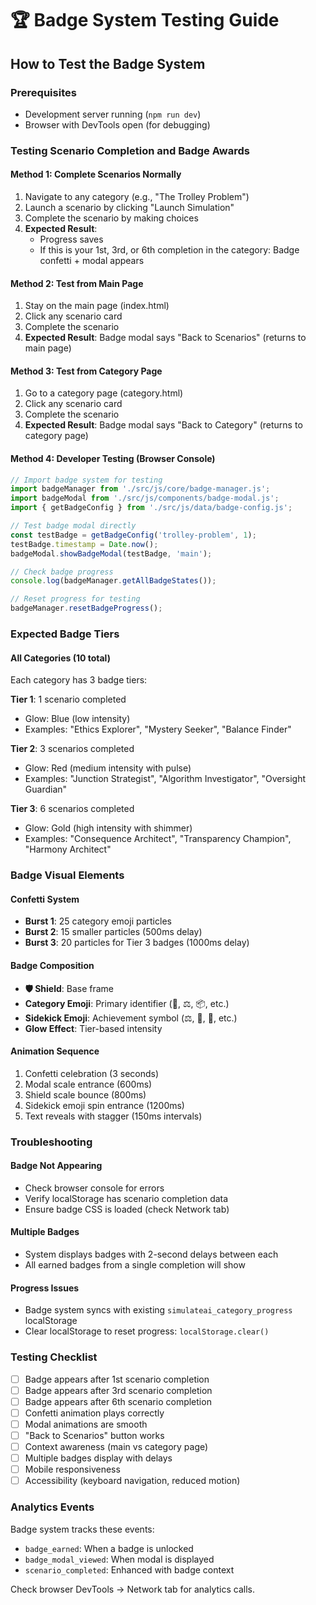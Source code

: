 # 🏆 Badge System Testing Guide

## How to Test the Badge System

### Prerequisites
- Development server running (`npm run dev`)
- Browser with DevTools open (for debugging)

### Testing Scenario Completion and Badge Awards

#### Method 1: Complete Scenarios Normally
1. Navigate to any category (e.g., "The Trolley Problem")
2. Launch a scenario by clicking "Launch Simulation"
3. Complete the scenario by making choices
4. **Expected Result**: 
   - Progress saves
   - If this is your 1st, 3rd, or 6th completion in the category: Badge confetti + modal appears

#### Method 2: Test from Main Page
1. Stay on the main page (index.html)
2. Click any scenario card
3. Complete the scenario
4. **Expected Result**: Badge modal says "Back to Scenarios" (returns to main page)

#### Method 3: Test from Category Page  
1. Go to a category page (category.html)
2. Click any scenario card
3. Complete the scenario
4. **Expected Result**: Badge modal says "Back to Category" (returns to category page)

#### Method 4: Developer Testing (Browser Console)
```javascript
// Import badge system for testing
import badgeManager from './src/js/core/badge-manager.js';
import badgeModal from './src/js/components/badge-modal.js';
import { getBadgeConfig } from './src/js/data/badge-config.js';

// Test badge modal directly
const testBadge = getBadgeConfig('trolley-problem', 1);
testBadge.timestamp = Date.now();
badgeModal.showBadgeModal(testBadge, 'main');

// Check badge progress
console.log(badgeManager.getAllBadgeStates());

// Reset progress for testing
badgeManager.resetBadgeProgress();
```

### Expected Badge Tiers

#### All Categories (10 total)
Each category has 3 badge tiers:

**Tier 1**: 1 scenario completed
- Glow: Blue (low intensity)
- Examples: "Ethics Explorer", "Mystery Seeker", "Balance Finder"

**Tier 2**: 3 scenarios completed  
- Glow: Red (medium intensity with pulse)
- Examples: "Junction Strategist", "Algorithm Investigator", "Oversight Guardian"

**Tier 3**: 6 scenarios completed
- Glow: Gold (high intensity with shimmer)
- Examples: "Consequence Architect", "Transparency Champion", "Harmony Architect"

### Badge Visual Elements

#### Confetti System
- **Burst 1**: 25 category emoji particles
- **Burst 2**: 15 smaller particles (500ms delay)
- **Burst 3**: 20 particles for Tier 3 badges (1000ms delay)

#### Badge Composition
- **🛡️ Shield**: Base frame
- **Category Emoji**: Primary identifier (🚃, ⚖️, 📦, etc.)
- **Sidekick Emoji**: Achievement symbol (⚖️, 🚂, 🧠, etc.)
- **Glow Effect**: Tier-based intensity

#### Animation Sequence
1. Confetti celebration (3 seconds)
2. Modal scale entrance (600ms)
3. Shield scale bounce (800ms)
4. Sidekick emoji spin entrance (1200ms)
5. Text reveals with stagger (150ms intervals)

### Troubleshooting

#### Badge Not Appearing
- Check browser console for errors
- Verify localStorage has scenario completion data
- Ensure badge CSS is loaded (check Network tab)

#### Multiple Badges
- System displays badges with 2-second delays between each
- All earned badges from a single completion will show

#### Progress Issues
- Badge system syncs with existing `simulateai_category_progress` localStorage
- Clear localStorage to reset progress: `localStorage.clear()`

### Testing Checklist

- [ ] Badge appears after 1st scenario completion
- [ ] Badge appears after 3rd scenario completion  
- [ ] Badge appears after 6th scenario completion
- [ ] Confetti animation plays correctly
- [ ] Modal animations are smooth
- [ ] "Back to Scenarios" button works
- [ ] Context awareness (main vs category page)
- [ ] Multiple badges display with delays
- [ ] Mobile responsiveness
- [ ] Accessibility (keyboard navigation, reduced motion)

### Analytics Events

Badge system tracks these events:
- `badge_earned`: When a badge is unlocked
- `badge_modal_viewed`: When modal is displayed
- `scenario_completed`: Enhanced with badge context

Check browser DevTools → Network tab for analytics calls.
